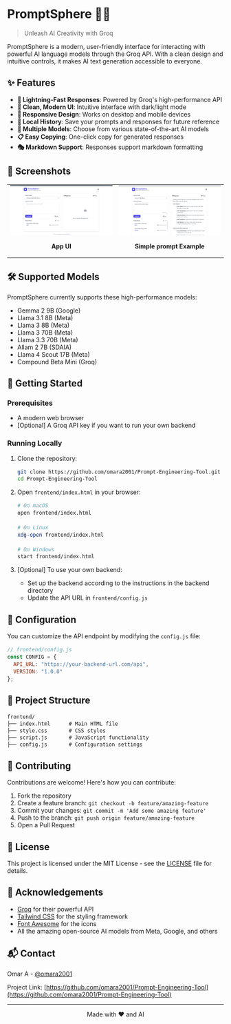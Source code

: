 # PromptSphere 🤖✨

> Unleash AI Creativity with Groq

PromptSphere is a modern, user-friendly interface for interacting with powerful AI language models through the Groq API. With a clean design and intuitive controls, it makes AI text generation accessible to everyone.

## ✨ Features

- **🚀 Lightning-Fast Responses**: Powered by Groq's high-performance API
- **🎨 Clean, Modern UI**: Intuitive interface with dark/light mode
- **📱 Responsive Design**: Works on desktop and mobile devices
- **💾 Local History**: Save your prompts and responses for future reference
- **🔄 Multiple Models**: Choose from various state-of-the-art AI models
- **📋 Easy Copying**: One-click copy for generated responses
- **🎭 Markdown Support**: Responses support markdown formatting

## 📸 Screenshots

<div align="center">
  <table>
    <tr>
      <td width="50%">
        <img src="https://github.com/omara2001/Prompt-Engineering-Tool/blob/main/AppUI.png" alt="App UI">
        <p align="center"><b>App UI</b></p>
      </td>
      <td width="50%">
        <img src="https://github.com/omara2001/Prompt-Engineering-Tool/blob/main/Simpleprompt.png" alt="Simple prompt">
        <p align="center"><b>Simple prompt Example</b></p>
      </td>
    </tr>
  </table>
</div>

## 🛠️ Supported Models

PromptSphere currently supports these high-performance models:

- Gemma 2 9B (Google)
- Llama 3.1 8B (Meta)
- Llama 3 8B (Meta)
- Llama 3 70B (Meta)
- Llama 3.3 70B (Meta)
- Allam 2 7B (SDAIA)
- Llama 4 Scout 17B (Meta)
- Compound Beta Mini (Groq)

## 🚀 Getting Started

### Prerequisites

- A modern web browser
- [Optional] A Groq API key if you want to run your own backend

### Running Locally

1. Clone the repository:
   ```bash
   git clone https://github.com/omara2001/Prompt-Engineering-Tool.git
   cd Prompt-Engineering-Tool
   ```

2. Open `frontend/index.html` in your browser:
   ```bash
   # On macOS
   open frontend/index.html

   # On Linux
   xdg-open frontend/index.html

   # On Windows
   start frontend/index.html
   ```

3. [Optional] To use your own backend:
   - Set up the backend according to the instructions in the backend directory
   - Update the API URL in `frontend/config.js`

## 🔧 Configuration

You can customize the API endpoint by modifying the `config.js` file:

```javascript
// frontend/config.js
const CONFIG = {
  API_URL: "https://your-backend-url.com/api",
  VERSION: "1.0.0"
};
```

## 🧩 Project Structure

```
frontend/
├── index.html      # Main HTML file
├── style.css       # CSS styles
├── script.js       # JavaScript functionality
├── config.js       # Configuration settings
```

## 🤝 Contributing

Contributions are welcome! Here's how you can contribute:

1. Fork the repository
2. Create a feature branch: `git checkout -b feature/amazing-feature`
3. Commit your changes: `git commit -m 'Add some amazing feature'`
4. Push to the branch: `git push origin feature/amazing-feature`
5. Open a Pull Request

## 📝 License

This project is licensed under the MIT License - see the [LICENSE](LICENSE) file for details.

## 🙏 Acknowledgements

- [Groq](https://groq.com/) for their powerful API
- [Tailwind CSS](https://tailwindcss.com/) for the styling framework
- [Font Awesome](https://fontawesome.com/) for the icons
- All the amazing open-source AI models from Meta, Google, and others

## 📬 Contact

Omar A  - [@omara2001](https://github.com/omara2001)

Project Link: [https://github.com/omara2001/Prompt-Engineering-Tool](https://github.com/omara2001/Prompt-Engineering-Tool)

---

<p align="center">Made with ❤️ and AI</p>
